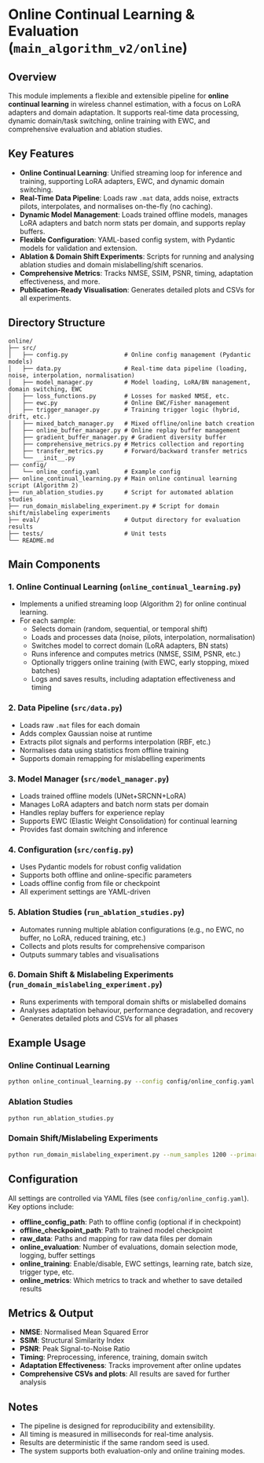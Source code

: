 # Online Continual Learning & Evaluation (`main_algorithm_v2/online`)

## Overview

This module implements a flexible and extensible pipeline for **online continual learning** in wireless channel estimation, with a focus on LoRA adapters and domain adaptation. It supports real-time data processing, dynamic domain/task switching, online training with EWC, and comprehensive evaluation and ablation studies.

## Key Features

- **Online Continual Learning**: Unified streaming loop for inference and training, supporting LoRA adapters, EWC, and dynamic domain switching.
- **Real-Time Data Pipeline**: Loads raw `.mat` data, adds noise, extracts pilots, interpolates, and normalises on-the-fly (no caching).
- **Dynamic Model Management**: Loads trained offline models, manages LoRA adapters and batch norm stats per domain, and supports replay buffers.
- **Flexible Configuration**: YAML-based config system, with Pydantic models for validation and extension.
- **Ablation & Domain Shift Experiments**: Scripts for running and analysing ablation studies and domain mislabelling/shift scenarios.
- **Comprehensive Metrics**: Tracks NMSE, SSIM, PSNR, timing, adaptation effectiveness, and more.
- **Publication-Ready Visualisation**: Generates detailed plots and CSVs for all experiments.

## Directory Structure

```
online/
├── src/
│   ├── config.py                # Online config management (Pydantic models)
│   ├── data.py                  # Real-time data pipeline (loading, noise, interpolation, normalisation)
│   ├── model_manager.py         # Model loading, LoRA/BN management, domain switching, EWC
│   ├── loss_functions.py        # Losses for masked NMSE, etc.
│   ├── ewc.py                   # Online EWC/Fisher management
│   ├── trigger_manager.py       # Training trigger logic (hybrid, drift, etc.)
│   ├── mixed_batch_manager.py   # Mixed offline/online batch creation
│   ├── online_buffer_manager.py # Online replay buffer management
│   ├── gradient_buffer_manager.py # Gradient diversity buffer
│   ├── comprehensive_metrics.py # Metrics collection and reporting
│   ├── transfer_metrics.py      # Forward/backward transfer metrics
│   └── __init__.py
├── config/
│   └── online_config.yaml       # Example config
├── online_continual_learning.py # Main online continual learning script (Algorithm 2)
├── run_ablation_studies.py      # Script for automated ablation studies
├── run_domain_mislabeling_experiment.py # Script for domain shift/mislabeling experiments
├── eval/                        # Output directory for evaluation results
├── tests/                       # Unit tests
└── README.md
```

## Main Components

### 1. Online Continual Learning (`online_continual_learning.py`)

- Implements a unified streaming loop (Algorithm 2) for online continual learning.
- For each sample:
  - Selects domain (random, sequential, or temporal shift)
  - Loads and processes data (noise, pilots, interpolation, normalisation)
  - Switches model to correct domain (LoRA adapters, BN stats)
  - Runs inference and computes metrics (NMSE, SSIM, PSNR, etc.)
  - Optionally triggers online training (with EWC, early stopping, mixed batches)
  - Logs and saves results, including adaptation effectiveness and timing

### 2. Data Pipeline (`src/data.py`)

- Loads raw `.mat` files for each domain
- Adds complex Gaussian noise at runtime
- Extracts pilot signals and performs interpolation (RBF, etc.)
- Normalises data using statistics from offline training
- Supports domain remapping for mislabelling experiments

### 3. Model Manager (`src/model_manager.py`)

- Loads trained offline models (UNet+SRCNN+LoRA)
- Manages LoRA adapters and batch norm stats per domain
- Handles replay buffers for experience replay
- Supports EWC (Elastic Weight Consolidation) for continual learning
- Provides fast domain switching and inference

### 4. Configuration (`src/config.py`)

- Uses Pydantic models for robust config validation
- Supports both offline and online-specific parameters
- Loads offline config from file or checkpoint
- All experiment settings are YAML-driven

### 5. Ablation Studies (`run_ablation_studies.py`)

- Automates running multiple ablation configurations (e.g., no EWC, no buffer, no LoRA, reduced training, etc.)
- Collects and plots results for comprehensive comparison
- Outputs summary tables and visualisations

### 6. Domain Shift & Mislabeling Experiments (`run_domain_mislabeling_experiment.py`)

- Runs experiments with temporal domain shifts or mislabelled domains
- Analyses adaptation behaviour, performance degradation, and recovery
- Generates detailed plots and CSVs for all phases

## Example Usage

### Online Continual Learning

```bash
python online_continual_learning.py --config config/online_config.yaml
```

### Ablation Studies

```bash
python run_ablation_studies.py
```

### Domain Shift/Mislabeling Experiments

```bash
python run_domain_mislabeling_experiment.py --num_samples 1200 --primary_domain 3 --shift_domain 8 --shift_start 200 --shift_end 800
```

## Configuration

All settings are controlled via YAML files (see `config/online_config.yaml`). Key options include:

- **offline_config_path**: Path to offline config (optional if in checkpoint)
- **offline_checkpoint_path**: Path to trained model checkpoint
- **raw_data**: Paths and mapping for raw data files per domain
- **online_evaluation**: Number of evaluations, domain selection mode, logging, buffer settings
- **online_training**: Enable/disable, EWC settings, learning rate, batch size, trigger type, etc.
- **online_metrics**: Which metrics to track and whether to save detailed results

## Metrics & Output

- **NMSE**: Normalised Mean Squared Error
- **SSIM**: Structural Similarity Index
- **PSNR**: Peak Signal-to-Noise Ratio
- **Timing**: Preprocessing, inference, training, domain switch
- **Adaptation Effectiveness**: Tracks improvement after online updates
- **Comprehensive CSVs and plots**: All results are saved for further analysis

## Notes

- The pipeline is designed for reproducibility and extensibility.
- All timing is measured in milliseconds for real-time analysis.
- Results are deterministic if the same random seed is used.
- The system supports both evaluation-only and online training modes.
